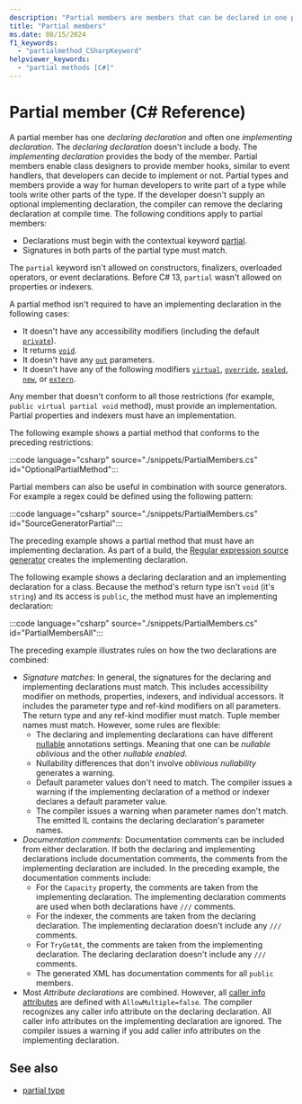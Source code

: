 ```yaml
---
description: "Partial members are members that can be declared in one partial type declaration and defined in a separate partial type declaration."
title: "Partial members"
ms.date: 08/15/2024
f1_keywords: 
  - "partialmethod_CSharpKeyword"
helpviewer_keywords: 
  - "partial methods [C#]"
---
```

# Partial member (C# Reference)

A partial member has one *declaring declaration* and often one *implementing declaration*. The *declaring declaration* doesn't include a body. The *implementing declaration* provides the body of the member. Partial members enable class designers to provide member hooks, similar to event handlers, that developers can decide to implement or not. Partial types and members provide a way for human developers to write part of a type while tools write other parts of the type. If the developer doesn't supply an optional implementing declaration, the compiler can remove the declaring declaration at compile time. The following conditions apply to partial members:

- Declarations must begin with the contextual keyword [partial](../../language-reference/keywords/partial-type.md).
- Signatures in both parts of the partial type must match.

The `partial` keyword isn't allowed on constructors, finalizers, overloaded operators, or event declarations. Before C# 13, `partial` wasn't allowed on properties or indexers.

A partial method isn't required to have an implementing declaration in the following cases:

- It doesn't have any accessibility modifiers (including the default [`private`](../../language-reference/keywords/private.md)).
- It returns [`void`](../../language-reference/builtin-types/void.md).
- It doesn't have any [`out`](method-parameters.md#out-parameter-modifier) parameters.
- It doesn't have any of the following modifiers [`virtual`](../../language-reference/keywords/virtual.md), [`override`](../../language-reference/keywords/override.md), [`sealed`](../../language-reference/keywords/sealed.md), [`new`](../../language-reference/keywords/new-modifier.md), or [`extern`](../../language-reference/keywords/extern.md).

Any member that doesn't conform to all those restrictions (for example, `public virtual partial void` method), must provide an implementation. Partial properties and indexers must have an implementation.

The following example shows a partial method that conforms to the preceding restrictions:

:::code language="csharp" source="./snippets/PartialMembers.cs" id="OptionalPartialMethod":::

Partial members can also be useful in combination with source generators. For example a regex could be defined using the following pattern:

:::code language="csharp" source="./snippets/PartialMembers.cs" id="SourceGeneratorPartial":::

The preceding example shows a partial method that must have an implementing declaration. As part of a build, the [Regular expression source generator](../../../standard/base-types/regular-expression-source-generators.md) creates the implementing declaration.

The following example shows a declaring declaration and an implementing declaration for a class. Because the method's return type isn't `void` (it's `string`) and its access is `public`, the method must have an implementing declaration:

:::code language="csharp" source="./snippets/PartialMembers.cs" id="PartialMembersAll":::

The preceding example illustrates rules on how the two declarations are combined:

- *Signature matches*: In general, the signatures for the declaring and implementing declarations must match. This includes accessibility modifier on methods, properties, indexers, and individual accessors. It includes the parameter type and ref-kind modifiers on all parameters. The return type and any ref-kind modifier must match. Tuple member names must match. However, some rules are flexible:
  - The declaring and implementing declarations can have different [nullable](../compiler-options/language.md#nullable) annotations settings. Meaning that one can be *nullable oblivious* and the other *nullable enabled*.
  - Nullability differences that don't involve *oblivious nullability* generates a warning.
  - Default parameter values don't need to match. The compiler issues a warning if the implementing declaration of a method or indexer declares a default parameter value.
  - The compiler issues a warning when parameter names don't match. The emitted IL contains the declaring declaration's parameter names.
- *Documentation comments*: Documentation comments can be included from either declaration. If both the declaring and implementing declarations include documentation comments, the comments from the implementing declaration are included. In the preceding example, the documentation comments include:
  - For the `Capacity` property, the comments are taken from the implementing declaration. The implementing declaration comments are used when both declarations have `///` comments.
  - For the indexer, the comments are taken from the declaring declaration. The implementing declaration doesn't include any `///` comments.
  - For `TryGetAt`, the comments are taken from the implementing declaration. The declaring declaration doesn't include any `///` comments.
  - The generated XML has documentation comments for all `public` members.
- Most *Attribute declarations* are combined. However, all [caller info attributes](../attributes/caller-information.md) are defined with `AllowMultiple=false`. The compiler recognizes any caller info attribute on the declaring declaration. All caller info attributes on the implementing declaration are ignored. The compiler issues a warning if you add caller info attributes on  the implementing declaration.

## See also

- [partial type](partial-type.md)
